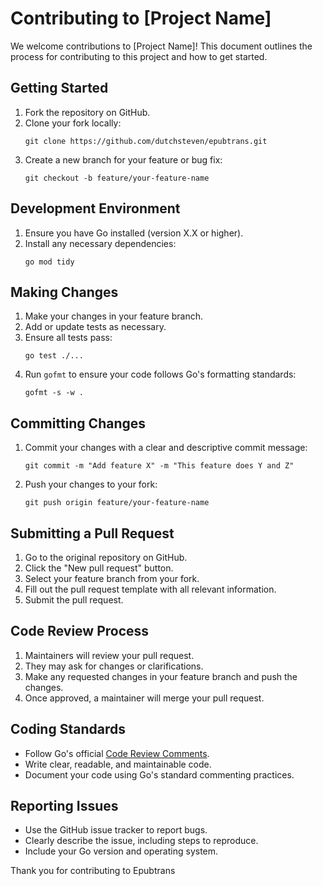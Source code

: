 # Contributing to [Project Name]

We welcome contributions to [Project Name]! This document outlines the process for contributing to this project and how to get started.

## Getting Started

1. Fork the repository on GitHub.
2. Clone your fork locally:
   ```
   git clone https://github.com/dutchsteven/epubtrans.git
   ```
3. Create a new branch for your feature or bug fix:
   ```
   git checkout -b feature/your-feature-name
   ```

## Development Environment

1. Ensure you have Go installed (version X.X or higher).
2. Install any necessary dependencies:
   ```
   go mod tidy
   ```

## Making Changes

1. Make your changes in your feature branch.
2. Add or update tests as necessary.
3. Ensure all tests pass:
   ```
   go test ./...
   ```
4. Run `gofmt` to ensure your code follows Go's formatting standards:
   ```
   gofmt -s -w .
   ```

## Committing Changes

1. Commit your changes with a clear and descriptive commit message:
   ```
   git commit -m "Add feature X" -m "This feature does Y and Z"
   ```
2. Push your changes to your fork:
   ```
   git push origin feature/your-feature-name
   ```

## Submitting a Pull Request

1. Go to the original repository on GitHub.
2. Click the "New pull request" button.
3. Select your feature branch from your fork.
4. Fill out the pull request template with all relevant information.
5. Submit the pull request.

## Code Review Process

1. Maintainers will review your pull request.
2. They may ask for changes or clarifications.
3. Make any requested changes in your feature branch and push the changes.
4. Once approved, a maintainer will merge your pull request.

## Coding Standards

- Follow Go's official [Code Review Comments](https://github.com/golang/go/wiki/CodeReviewComments).
- Write clear, readable, and maintainable code.
- Document your code using Go's standard commenting practices.

## Reporting Issues

- Use the GitHub issue tracker to report bugs.
- Clearly describe the issue, including steps to reproduce.
- Include your Go version and operating system.

Thank you for contributing to Epubtrans
